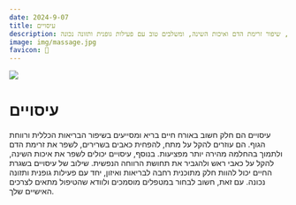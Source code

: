 ```yaml
---
date: 2024-9-07
title: עיסויים
description: עיסויים תורמים לשיפור הבריאות על ידי הקלה על מתח וכאבים, שיפור זרימת הדם ואיכות השינה, ומשלבים טוב עם פעילות גופנית ותזונה נכונה.
image: img/massage.jpg
favicon: 💆
---
```


![](img/massage.jpg)


# עיסויים

עיסויים הם חלק חשוב באורח חיים בריא ומסייעים בשיפור הבריאות הכללית ורווחת הגוף. הם עוזרים להקל על מתח, להפחית כאבים בשרירים, לשפר את זרימת הדם ולתמוך בהחלמה מהירה יותר מפציעות. בנוסף, עיסויים יכולים לשפר את איכות השינה, להקל על כאבי ראש ולהגביר את תחושת הרווחה הנפשית. שילוב של עיסויים בשגרת החיים יכול להוות חלק מתוכנית רחבה לבריאות ואיזון, יחד עם פעילות גופנית ותזונה נכונה. עם זאת, חשוב לבחור במטפלים מוסמכים ולוודא שהטיפול מתאים לצרכים האישיים שלך.

